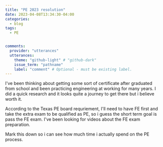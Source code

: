 ```yaml
---
title: "PE 2023 resolution"
date: 2023-04-08T13:34:30-04:00
categories:
  - blog
tags:
  - PE


comments:
  provider: "utterances"
  utterances:
    theme: "github-light" # "github-dark"
    issue_term: "pathname"
    label: "comment" # Optional - must be existing label.
---
```


I've been thinking about getting some sort of certificate after graduated from school and been practicing engineering at working for many years. I did a quick research and it looks quite a journey to get there but i believe worth it.

According to the Texas PE board requriement, I'll need to have FE first and take the extra exam to be qualified as PE, so i guess the short term goal is pass the FE exam. I've been looking for videos about the FE exam preparation.

Mark this down so i can see how much time i actually spend on the PE process.